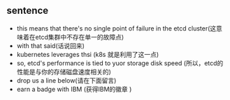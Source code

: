 ## sentence
- this means that there's no single point of failure in the etcd cluster(这意味着在etcd集群中不存在单一的故障点)
- with that said(话说回来)
- kubernetes leverages thsi (k8s 就是利用了这一点)
- so, etcd's performance is tied to yuor storage disk speed (所以，etcd的性能是与你的存储磁盘速度相关的)
- drop us a line below(请在下面留言)
- earn a badge with IBM (获得IBM的徽章 )